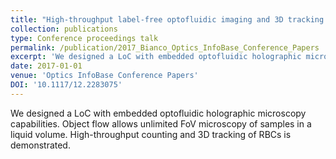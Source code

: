 ```yaml
---
title: "High-throughput label-free optofluidic imaging and 3D tracking using a pocket holographic microscope slide"
collection: publications
type: Conference proceedings talk
permalink: /publication/2017_Bianco_Optics_InfoBase_Conference_Papers
excerpt: 'We designed a LoC with embedded optofluidic holographic microscopy capabilities. Object flow allows unlimited FoV microscopy of samples in a liquid volume. High-throughput counting and 3D tracking of RBCs is demonstrated.'
date: 2017-01-01
venue: 'Optics InfoBase Conference Papers'
DOI: '10.1117/12.2283075'
---
```

We designed a LoC with embedded optofluidic holographic microscopy capabilities. Object flow allows unlimited FoV microscopy of samples in a liquid volume. High-throughput counting and 3D tracking of RBCs is demonstrated.
